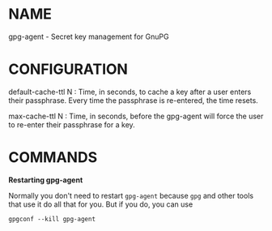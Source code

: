 # NAME

gpg-agent - Secret key management for GnuPG

# CONFIGURATION

default-cache-ttl N
: Time, in seconds, to cache a key after a user enters their passphrase.  Every
  time the passphrase is re-entered, the time resets.

max-cache-ttl N
: Time, in seconds, before the gpg-agent will force the user to re-enter their
  passphrase for a key.

# COMMANDS

**Restarting gpg-agent**

Normally you don't need to restart `gpg-agent` because `gpg` and other tools
that use it do all that for you. But if you do, you can use

    gpgconf --kill gpg-agent
